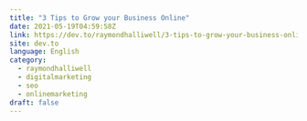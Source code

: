 ```yaml
---
title: "3 Tips to Grow your Business Online"
date: 2021-05-19T04:59:58Z
link: https://dev.to/raymondhalliwell/3-tips-to-grow-your-business-online-gcm?utm_medium=RSS&utm_source=news.12bit.vn
site: dev.to
language: English
category:
  - raymondhalliwell
  - digitalmarketing
  - seo
  - onlinemarketing
draft: false
---
```

